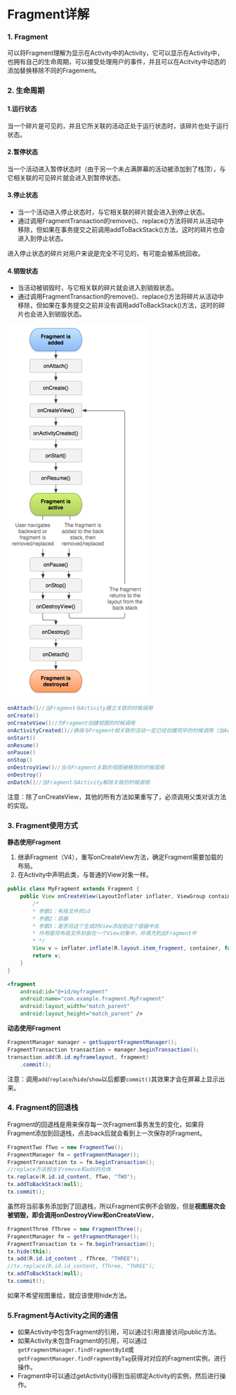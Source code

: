 # Fragment详解

### 1. Fragment

可以将Fragment理解为显示在Activity中的Activity，它可以显示在Activity中，也拥有自己的生命周期，可以接受处理用户的事件，并且可以在Acitvity中动态的添加替换移除不同的Fragement。

### 2. 生命周期

#### 1.运行状态

当一个碎片是可见的，并且它所关联的活动正处于运行状态时，该碎片也处于运行状态。

#### 2.暂停状态

当一个活动进入暂停状态时（由于另一个未占满屏幕的活动被添加到了栈顶），与它相关联的可见碎片就会进入到暂停状态。

#### 3.停止状态

- 当一个活动进入停止状态时，与它相关联的碎片就会进入到停止状态。
- 通过调用FragmentTransaction的remove()、replace()方法将碎片从活动中移除，但如果在事务提交之前调用addToBackStack()方法，这时的碎片也会进入到停止状态。

进入停止状态的碎片对用户来说是完全不可见的，有可能会被系统回收。

#### 4.销毁状态

- 当活动被销毁时，与它相关联的碎片就会进入到销毁状态。
- 通过调用FragmentTransaction的remove()、replace()方法将碎片从活动中移除，但如果在事务提交之前并没有调用addToBackStack()方法，这时的碎片也会进入到销毁状态。

![Fragment生命周期](https://github.com/chenshuaiyu/Notes/blob/master/Android/Android基础/assets/Fragment生命周期.png)

```java
onAttach()//当Fragment与Activity建立关联的时候调用
onCreate()
onCreateView()//为Fragment创建视图的时候调用
onActivityCreated()//确保与Fragment相关联的活动一定已经创建完毕的时候调用（当Activity的onCreate方法返回时调用）
onStart()
onResume()
onPause()
onStop()
onDestroyView()//当与Fragment关联的视图被移除的时候调用
onDestroy()
onDatch()//当Fragment与Activity解除关联的时候调用
```

注意：除了onCreateView，其他的所有方法如果重写了，必须调用父类对该方法的实现。

### 3. Fragment使用方式

**静态使用Fragment**

1. 继承Fragment（V4），重写onCreateView方法，确定Fragment需要加载的布局。
2. 在Activity中声明此类，与普通的View对象一样。

```java
public class MyFragment extends Fragment {
    public View onCreateView(LayoutInflater inflater, ViewGroup container, Bundle savedInstanceState) {
        /*
        * 参数1：布局文件的id
        * 参数2：容器
        * 参数3：是否将这个生成的View添加到这个容器中去
        * 作用是将布局文件封装在一个View对象中，并填充到此Fragment中
        * */
        View v = inflater.inflate(R.layout.item_fragment, container, false);
        return v;
    }
}
```

```xml
<fragment
	android:id="@+id/myfragment"
	android:name="com.example.fragment.MyFragment"
	android:layout_width="match_parent"
	android:layout_height="match_parent" />
```

**动态使用Fragment**

```java
FragmentManager manager = getSupportFragmentManager();
FragmentTransaction transaction = manager.beginTransaction();
transaction.add(R.id.myframelayout, fragment)
    .commit();
```

注意：调用`add`/`replace`/`hide`/`show`以后都要`commit()`其效果才会在屏幕上显示出来。

### 4. Fragment的回退栈

Fragment的回退栈是用来保存每一次Fragment事务发生的变化，如果将Fragment添加到回退栈，点击back后就会看到上一次保存的Fragment。

```java
FragmentTwo fTwo = new FragmentTwo();  
FragmentManager fm = getFragmentManager();  
FragmentTransaction tx = fm.beginTransaction();
//replace方法相当于remove和add的合体
tx.replace(R.id.id_content, fTwo, "TWO");  
tx.addToBackStack(null);  
tx.commit();  
```

虽然将当前事务添加到了回退栈，所以Fragment实例不会销毁，但是**视图层次会被销毁，即会调用onDestroyView和onCreateView**，

```java
FragmentThree fThree = new FragmentThree();
FragmentManager fm = getFragmentManager();
FragmentTransaction tx = fm.beginTransaction();
tx.hide(this);
tx.add(R.id.id_content , fThree, "THREE");
//tx.replace(R.id.id_content, fThree, "THREE");
tx.addToBackStack(null);
tx.commit();
```

如果不希望视图重绘，就应该使用hide方法。

### 5.Fragment与Activity之间的通信

- 如果Activity中包含Fragment的引用，可以通过引用直接访问public方法。
- 如果Activity未包含Fragment的引用，可以通过`getFragmentManager.findFragmentById`或`getFragmentManager.findFragmentByTag`获得对对应的Fragment实例，进行操作。
- Fragment中可以通过getActivity()得到当前绑定Activity的实例，然后进行操作。
